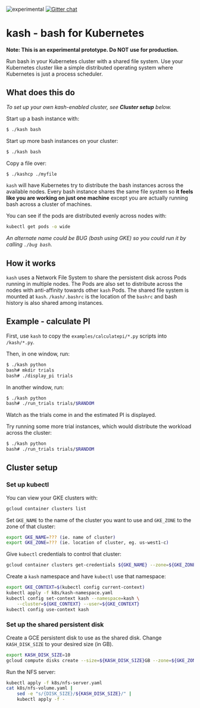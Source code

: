 ![experimental](https://img.shields.io/badge/stability-experimental-red.svg)
[![Gitter chat](https://badges.gitter.im/coollog/kash.png)](https://gitter.im/coollog/kash)

# kash - bash for Kubernetes

**Note: This is an experimental prototype. Do NOT use for production.**

Run bash in your Kubernetes cluster with a shared file system. Use your Kubernetes cluster like a simple distributed operating system where Kubernetes is just a process scheduler.

## What does this do

*To set up your own kash-enabled cluster, see **Cluster setup** below.*

Start up a bash instance with:

```bash
$ ./kash bash
```

Start up more bash instances on your cluster:

```bash
$ ./kash bash
```

Copy a file over:

```bash
$ ./kashcp ./myfile
```

`kash` will have Kubernetes try to distribute the bash instances across the available nodes. Every bash instance shares the same file system so **it feels like you are working on just one machine** except you are actually running bash across a cluster of machines.

You can see if the pods are distributed evenly across nodes with:

```bash
kubectl get pods -o wide
```

*An alternate name could be BUG (bash using GKE) so you could run it by calling `./bug bash`.*

## How it works

`kash` uses a Network File System to share the persistent disk across Pods running in multiple nodes. The Pods are also set to distribute across the nodes with anti-affinity towards other `kash` Pods. The shared file system is mounted at `kash`. `/kash/.bashrc` is the location of the `bashrc` and bash history is also shared among instances.

## Example - calculate PI

First, use `kash` to copy the `examples/calculatepi/*.py` scripts into `/kash/*.py`. 

Then, in one window, run:

```bash
$ ./kash python
bash# mkdir trials
bash# ./display_pi trials
```

In another window, run:

```bash
$ ./kash python
bash# ./run_trials trials/$RANDOM
```

Watch as the trials come in and the estimated PI is displayed.

Try running some more trial instances, which would distribute the workload across the cluster:

```bash
$ ./kash python
bash# ./run_trials trials/$RANDOM
```

## Cluster setup

### Set up kubectl

You can view your GKE clusters with:

```bash
gcloud container clusters list
```

Set `GKE_NAME` to the name of the cluster you want to use and `GKE_ZONE` to the zone of that cluster: 

```bash
export GKE_NAME=??? (ie. name of cluster)
export GKE_ZONE=??? (ie. location of cluster, eg. us-west1-c)
```

Give `kubectl` credentials to control that cluster:

```bash
gcloud container clusters get-credentials ${GKE_NAME} --zone=${GKE_ZONE}
```

Create a `kash` namespace and have `kubectl` use that namespace:

```bash
export GKE_CONTEXT=$(kubectl config current-context)
kubectl apply -f k8s/kash-namespace.yaml
kubectl config set-context kash --namespace=kash \
    --cluster=${GKE_CONTEXT} --user=${GKE_CONTEXT}
kubectl config use-context kash
```

### Set up the shared persistent disk

Create a GCE persistent disk to use as the shared disk. Change `KASH_DISK_SIZE` to your desired size (in GB).

```bash
export KASH_DISK_SIZE=10
gcloud compute disks create --size=${KASH_DISK_SIZE}GB --zone=${GKE_ZONE} kash-nfs
```

Run the NFS server:

```bash
kubectl apply -f k8s/nfs-server.yaml
cat k8s/nfs-volume.yaml |
    sed -e "s/{DISK_SIZE}/${KASH_DISK_SIZE}/" |
    kubectl apply -f -
```
